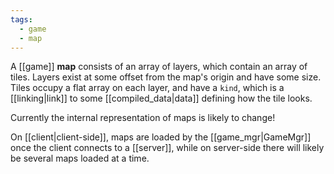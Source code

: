 ```yaml
---
tags:
  - game
  - map
---
```


A [[game]] **map** consists of an array of layers, which contain an array of tiles. Layers exist at some offset from the map's origin and have some size. Tiles occupy a flat array on each layer, and have a `kind`, which is a [[linking|link]] to some [[compiled_data|data]] defining how the tile looks. 
  
Currently the internal representation of maps is likely to change!

On [[client|client-side]], maps are loaded by the [[game_mgr|GameMgr]] once the client connects to a [[server]], while on server-side there will likely be several maps loaded at a time.    